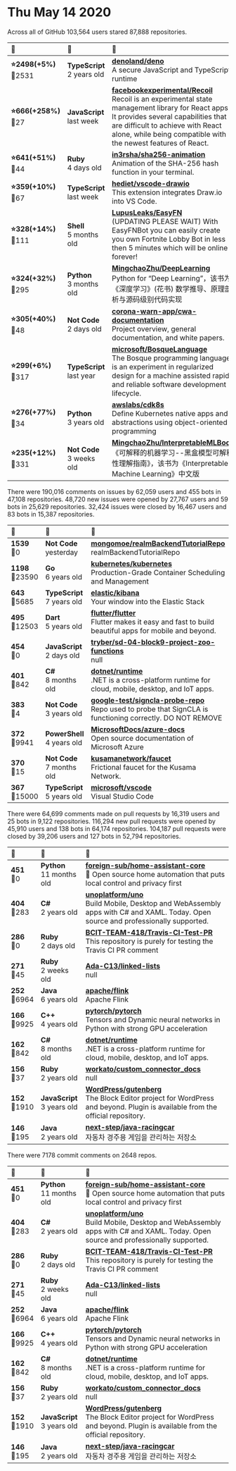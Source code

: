 # Thu May 14 2020

Across all of GitHub 103,564 users stared 
87,888 repositories. 

| :page_with_curl: | :calendar: | :page_with_curl: |
| :--- | :--- | :--- |
| **:star:2498(+5%)**<br>:twisted_rightwards_arrows:2531 | **TypeScript**<br>2 years old | **[denoland/deno](https://github.com/denoland/deno)**<br>A secure JavaScript and TypeScript runtime |
| **:star:666(+258%)**<br>:twisted_rightwards_arrows:27 | **JavaScript**<br>last week | **[facebookexperimental/Recoil](https://github.com/facebookexperimental/Recoil)**<br>Recoil is an experimental state management library for React apps. It provides several capabilities that are difficult to achieve with React alone, while being compatible with the newest features of React. |
| **:star:641(+51%)**<br>:twisted_rightwards_arrows:44 | **Ruby**<br>4 days old | **[in3rsha/sha256-animation](https://github.com/in3rsha/sha256-animation)**<br>Animation of the SHA-256 hash function in your terminal. |
| **:star:359(+10%)**<br>:twisted_rightwards_arrows:67 | **TypeScript**<br>last week | **[hediet/vscode-drawio](https://github.com/hediet/vscode-drawio)**<br>This extension integrates Draw.io into VS Code. |
| **:star:328(+14%)**<br>:twisted_rightwards_arrows:111 | **Shell**<br>5 months old | **[LupusLeaks/EasyFN](https://github.com/LupusLeaks/EasyFN)**<br>(UPDATING PLEASE WAIT) With EasyFNBot you can easily create you own Fortnite Lobby Bot in less then 5 minutes which will be online forever! |
| **:star:324(+32%)**<br>:twisted_rightwards_arrows:295 | **Python**<br>3 months old | **[MingchaoZhu/DeepLearning](https://github.com/MingchaoZhu/DeepLearning)**<br>Python for “Deep Learning”，该书为《深度学习》(花书) 数学推导、原理剖析与源码级别代码实现 |
| **:star:305(+40%)**<br>:twisted_rightwards_arrows:48 | **Not Code**<br>2 days old | **[corona-warn-app/cwa-documentation](https://github.com/corona-warn-app/cwa-documentation)**<br>Project overview, general documentation, and white papers. |
| **:star:299(+6%)**<br>:twisted_rightwards_arrows:317 | **TypeScript**<br>last year | **[microsoft/BosqueLanguage](https://github.com/microsoft/BosqueLanguage)**<br>The Bosque programming language is an experiment in regularized design for a machine assisted rapid and reliable software development lifecycle.  |
| **:star:276(+77%)**<br>:twisted_rightwards_arrows:34 | **Python**<br>3 years old | **[awslabs/cdk8s](https://github.com/awslabs/cdk8s)**<br>Define Kubernetes native apps and abstractions using object-oriented programming |
| **:star:235(+12%)**<br>:twisted_rightwards_arrows:331 | **Not Code**<br>3 weeks old | **[MingchaoZhu/InterpretableMLBook](https://github.com/MingchaoZhu/InterpretableMLBook)**<br>《可解释的机器学习--黑盒模型可解释性理解指南》，该书为《Interpretable Machine Learning》中文版 |

There were 190,016 comments on issues by 62,059 users and 455 bots in 47,108 repositories.
48,720 new issues were opened by 27,767 users and 59 bots in 25,629 repositories.
32,424 issues were closed by 16,467 users and 83 bots in 15,387 repositories.

| :speech_balloon: | :calendar: | :page_with_curl: |
| :--- | :--- | :--- |
| **1539**<br>:twisted_rightwards_arrows:0 | **Not Code**<br>yesterday | **[mongomoe/realmBackendTutorialRepo](https://github.com/mongomoe/realmBackendTutorialRepo)**<br>realmBackendTutorialRepo |
| **1198**<br>:twisted_rightwards_arrows:23590 | **Go**<br>6 years old | **[kubernetes/kubernetes](https://github.com/kubernetes/kubernetes)**<br>Production-Grade Container Scheduling and Management |
| **643**<br>:twisted_rightwards_arrows:5685 | **TypeScript**<br>7 years old | **[elastic/kibana](https://github.com/elastic/kibana)**<br>Your window into the Elastic Stack |
| **495**<br>:twisted_rightwards_arrows:12503 | **Dart**<br>5 years old | **[flutter/flutter](https://github.com/flutter/flutter)**<br>Flutter makes it easy and fast to build beautiful apps for mobile and beyond. |
| **454**<br>:twisted_rightwards_arrows:0 | **JavaScript**<br>2 days old | **[tryber/sd-04-block9-project-zoo-functions](https://github.com/tryber/sd-04-block9-project-zoo-functions)**<br>null |
| **401**<br>:twisted_rightwards_arrows:842 | **C#**<br>8 months old | **[dotnet/runtime](https://github.com/dotnet/runtime)**<br>.NET is a cross-platform runtime for cloud, mobile, desktop, and IoT apps. |
| **383**<br>:twisted_rightwards_arrows:4 | **Not Code**<br>3 years old | **[google-test/signcla-probe-repo](https://github.com/google-test/signcla-probe-repo)**<br>Repo used to probe that SignCLA is functioning correctly.  DO NOT REMOVE |
| **372**<br>:twisted_rightwards_arrows:9941 | **PowerShell**<br>4 years old | **[MicrosoftDocs/azure-docs](https://github.com/MicrosoftDocs/azure-docs)**<br>Open source documentation of Microsoft Azure |
| **370**<br>:twisted_rightwards_arrows:15 | **Not Code**<br>7 months old | **[kusamanetwork/faucet](https://github.com/kusamanetwork/faucet)**<br>Frictional faucet for the Kusama Network. |
| **367**<br>:twisted_rightwards_arrows:15000 | **TypeScript**<br>5 years old | **[microsoft/vscode](https://github.com/microsoft/vscode)**<br>Visual Studio Code |

There were 64,699 comments made on pull requests by 16,319 users and 25 bots in 9,122 repositories.
116,294 new pull requests were opened by 45,910 users and 138 bots in 64,174 repositories.
104,187 pull requests were closed by 39,206 users and 127 bots in 52,794 repositories.

| :speech_balloon: | :calendar: | :page_with_curl: |
| :--- | :--- | :--- |
| **451**<br>:twisted_rightwards_arrows:0 | **Python**<br>11 months old | **[foreign-sub/home-assistant-core](https://github.com/foreign-sub/home-assistant-core)**<br>:house_with_garden: Open source home automation that puts local control and privacy first |
| **404**<br>:twisted_rightwards_arrows:283 | **C#**<br>2 years old | **[unoplatform/uno](https://github.com/unoplatform/uno)**<br>Build Mobile, Desktop and WebAssembly apps with C# and XAML. Today. Open source and professionally supported. |
| **286**<br>:twisted_rightwards_arrows:0 | **Ruby**<br>2 days old | **[BCIT-TEAM-418/Travis-CI-Test-PR](https://github.com/BCIT-TEAM-418/Travis-CI-Test-PR)**<br>This repository is purely for testing the Travis CI PR comment |
| **271**<br>:twisted_rightwards_arrows:45 | **Ruby**<br>2 weeks old | **[Ada-C13/linked-lists](https://github.com/Ada-C13/linked-lists)**<br>null |
| **252**<br>:twisted_rightwards_arrows:6964 | **Java**<br>6 years old | **[apache/flink](https://github.com/apache/flink)**<br>Apache Flink |
| **166**<br>:twisted_rightwards_arrows:9925 | **C++**<br>4 years old | **[pytorch/pytorch](https://github.com/pytorch/pytorch)**<br>Tensors and Dynamic neural networks in Python with strong GPU acceleration |
| **162**<br>:twisted_rightwards_arrows:842 | **C#**<br>8 months old | **[dotnet/runtime](https://github.com/dotnet/runtime)**<br>.NET is a cross-platform runtime for cloud, mobile, desktop, and IoT apps. |
| **156**<br>:twisted_rightwards_arrows:37 | **Ruby**<br>2 years old | **[workato/custom_connector_docs](https://github.com/workato/custom_connector_docs)**<br>null |
| **152**<br>:twisted_rightwards_arrows:1910 | **JavaScript**<br>3 years old | **[WordPress/gutenberg](https://github.com/WordPress/gutenberg)**<br>The Block Editor project for WordPress and beyond. Plugin is available from the official repository. |
| **146**<br>:twisted_rightwards_arrows:195 | **Java**<br>2 years old | **[next-step/java-racingcar](https://github.com/next-step/java-racingcar)**<br>자동차 경주용 게임을 관리하는 저장소 |

There were 7178 commit comments on 2648 repos.

| :speech_balloon: | :calendar: | :page_with_curl: |
| :--- | :--- | :--- |
| **451**<br>:twisted_rightwards_arrows:0 | **Python**<br>11 months old | **[foreign-sub/home-assistant-core](https://github.com/foreign-sub/home-assistant-core)**<br>:house_with_garden: Open source home automation that puts local control and privacy first |
| **404**<br>:twisted_rightwards_arrows:283 | **C#**<br>2 years old | **[unoplatform/uno](https://github.com/unoplatform/uno)**<br>Build Mobile, Desktop and WebAssembly apps with C# and XAML. Today. Open source and professionally supported. |
| **286**<br>:twisted_rightwards_arrows:0 | **Ruby**<br>2 days old | **[BCIT-TEAM-418/Travis-CI-Test-PR](https://github.com/BCIT-TEAM-418/Travis-CI-Test-PR)**<br>This repository is purely for testing the Travis CI PR comment |
| **271**<br>:twisted_rightwards_arrows:45 | **Ruby**<br>2 weeks old | **[Ada-C13/linked-lists](https://github.com/Ada-C13/linked-lists)**<br>null |
| **252**<br>:twisted_rightwards_arrows:6964 | **Java**<br>6 years old | **[apache/flink](https://github.com/apache/flink)**<br>Apache Flink |
| **166**<br>:twisted_rightwards_arrows:9925 | **C++**<br>4 years old | **[pytorch/pytorch](https://github.com/pytorch/pytorch)**<br>Tensors and Dynamic neural networks in Python with strong GPU acceleration |
| **162**<br>:twisted_rightwards_arrows:842 | **C#**<br>8 months old | **[dotnet/runtime](https://github.com/dotnet/runtime)**<br>.NET is a cross-platform runtime for cloud, mobile, desktop, and IoT apps. |
| **156**<br>:twisted_rightwards_arrows:37 | **Ruby**<br>2 years old | **[workato/custom_connector_docs](https://github.com/workato/custom_connector_docs)**<br>null |
| **152**<br>:twisted_rightwards_arrows:1910 | **JavaScript**<br>3 years old | **[WordPress/gutenberg](https://github.com/WordPress/gutenberg)**<br>The Block Editor project for WordPress and beyond. Plugin is available from the official repository. |
| **146**<br>:twisted_rightwards_arrows:195 | **Java**<br>2 years old | **[next-step/java-racingcar](https://github.com/next-step/java-racingcar)**<br>자동차 경주용 게임을 관리하는 저장소 |

